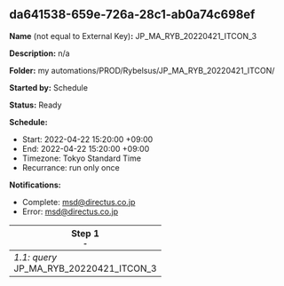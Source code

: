 ## da641538-659e-726a-28c1-ab0a74c698ef

**Name** (not equal to External Key)**:** JP_MA_RYB_20220421_ITCON_3

**Description:** n/a

**Folder:** my automations/PROD/Rybelsus/JP_MA_RYB_20220421_ITCON/

**Started by:** Schedule

**Status:** Ready

**Schedule:**

* Start: 2022-04-22 15:20:00 +09:00
* End: 2022-04-22 15:20:00 +09:00
* Timezone: Tokyo Standard Time
* Recurrance: run only once

**Notifications:**

* Complete: msd@directus.co.jp
* Error: msd@directus.co.jp

| Step 1<br>_<small>-</small>_ |
| --- |
| _1.1: query_<br>JP_MA_RYB_20220421_ITCON_3 |
